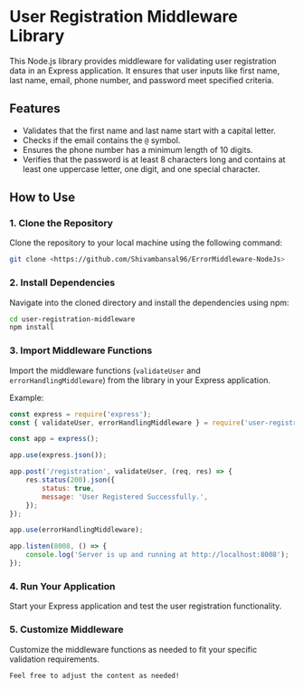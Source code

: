 <!-- 
# User Registration Middleware Library

This Node.js library provides middleware for validating user registration data in an Express application. It ensures that user inputs like first name, last name, email, phone number, and password meet specified criteria.

## Features

- Validates that the first name and last name start with a capital letter.
- Checks if the email contains the `@` symbol.
- Ensures the phone number has a minimum length of 10 digits.
- Verifies that the password is at least 8 characters long and contains at least one uppercase letter, one digit, and one special character.


## How TO USE:
 -->


# User Registration Middleware Library

This Node.js library provides middleware for validating user registration data in an Express application. It ensures that user inputs like first name, last name, email, phone number, and password meet specified criteria.

## Features

- Validates that the first name and last name start with a capital letter.
- Checks if the email contains the `@` symbol.
- Ensures the phone number has a minimum length of 10 digits.
- Verifies that the password is at least 8 characters long and contains at least one uppercase letter, one digit, and one special character.

## How to Use

### 1. Clone the Repository

Clone the repository to your local machine using the following command:

```bash
git clone <https://github.com/Shivambansal96/ErrorMiddleware-NodeJs>
```

### 2. Install Dependencies

Navigate into the cloned directory and install the dependencies using npm:

```bash
cd user-registration-middleware
npm install
```

### 3. Import Middleware Functions

Import the middleware functions (`validateUser` and `errorHandlingMiddleware`) from the library in your Express application.

Example:

```javascript
const express = require('express');
const { validateUser, errorHandlingMiddleware } = require('user-registration-middleware');

const app = express();

app.use(express.json());

app.post('/registration', validateUser, (req, res) => {
    res.status(200).json({
        status: true,
        message: 'User Registered Successfully.',
    });
});

app.use(errorHandlingMiddleware);

app.listen(8008, () => {
    console.log('Server is up and running at http://localhost:8008');
});
```

### 4. Run Your Application

Start your Express application and test the user registration functionality.

### 5. Customize Middleware

Customize the middleware functions as needed to fit your specific validation requirements.
```
Feel free to adjust the content as needed!
```



<!-- ## Installation

Install the library using npm:

```bash
npm i user-registration-middleware
```

## Usage

### Basic Setup

```javascript
const express = require('express');

const { validateUser } = require('user-registration-validation');
// Add the above line in your code

const app = express();

app.use(express.json());

app.post('/registration', validateUser, (req, res) => {
    res.status(200).json({
        status: true,
        message: 'User Registered Successfully.',
    });
});

app.use(errorHandlingMiddleware);

app.listen(8008, () => {
    console.log('Server is up and running at http://localhost:8008');
});
```
 -->
